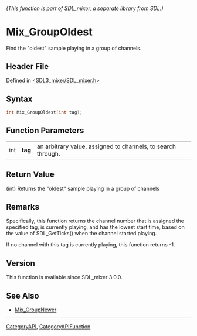 ###### (This function is part of SDL_mixer, a separate library from SDL.)
# Mix_GroupOldest

Find the "oldest" sample playing in a group of channels.

## Header File

Defined in [<SDL3_mixer/SDL_mixer.h>](https://github.com/libsdl-org/SDL_mixer/blob/main/include/SDL3_mixer/SDL_mixer.h)

## Syntax

```c
int Mix_GroupOldest(int tag);
```

## Function Parameters

|     |         |                                                              |
| --- | ------- | ------------------------------------------------------------ |
| int | **tag** | an arbitrary value, assigned to channels, to search through. |

## Return Value

(int) Returns the "oldest" sample playing in a group of channels

## Remarks

Specifically, this function returns the channel number that is assigned the
specified tag, is currently playing, and has the lowest start time, based
on the value of SDL_GetTicks() when the channel started playing.

If no channel with this tag is currently playing, this function returns -1.

## Version

This function is available since SDL_mixer 3.0.0.

## See Also

- [Mix_GroupNewer](Mix_GroupNewer)

----
[CategoryAPI](CategoryAPI), [CategoryAPIFunction](CategoryAPIFunction)

